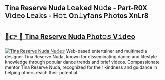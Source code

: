 ## Tina Reserve Nuda L𝚎a𝚔ed N𝚞𝚍e - Part-R0X Vi𝚍𝚎o L𝚎a𝚔s - H𝚘𝚝 O𝚗𝚕yf𝚊ns P𝚑𝚘tos XnLr8

# <h2><a href="http://kf3ycp.oniu.top/?m=Tina+Reserve+Nuda">🔗👉 🔴 Tina Reserve Nuda P𝚑ot𝚘𝚜 V𝚒d𝚎o</a></h2>

[![Tina Reserve Nuda Nu𝚍e𝚜](https://i.imgur.com/0qMVB7G.gif)](http://kf3ycp.oniu.top/?m=Tina+Reserve+Nuda)
Web-based entertainer and multimedia designer Tina Reserve Nuda, known for disseminating dance and lifestyle knowledge through popular dance trends and brief videos. Compassionate mentor Tina Reserve Nuda, recognized for their kindness and guidance in helping others reach their potential.  

